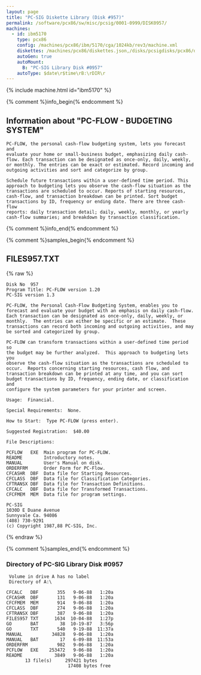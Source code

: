 ```yaml
---
layout: page
title: "PC-SIG Diskette Library (Disk #957)"
permalink: /software/pcx86/sw/misc/pcsig/0001-0999/DISK0957/
machines:
  - id: ibm5170
    type: pcx86
    config: /machines/pcx86/ibm/5170/cga/1024kb/rev3/machine.xml
    diskettes: /machines/pcx86/diskettes.json,/disks/pcsigdisks/pcx86/diskettes.json
    autoGen: true
    autoMount:
      B: "PC-SIG Library Disk #0957"
    autoType: $date\r$time\rB:\rDIR\r
---
```


{% include machine.html id="ibm5170" %}

{% comment %}info_begin{% endcomment %}

## Information about "PC-FLOW - BUDGETING SYSTEM"

    PC-FLOW, the personal cash-flow budgeting system, lets you forecast and
    evaluate your home or small-business budget, emphasizing daily cash-
    flow. Each transaction can be designated as once-only, daily, weekly,
    or monthly. The entries can be exact or estimated. Record incoming and
    outgoing activities and sort and categorize by group.
    
    Schedule future transactions within a user-defined time period. This
    approach to budgeting lets you observe the cash-flow situation as the
    transactions are scheduled to occur. Reports of starting resources,
    cash-flow, and transaction breakdown can be printed. Sort budget
    transactions by ID, frequency or ending date. There are three cash-flow
    reports: daily transaction detail; daily, weekly, monthly, or yearly
    cash-flow summaries; and breakdown by transaction classification.
{% comment %}info_end{% endcomment %}

{% comment %}samples_begin{% endcomment %}

## FILES957.TXT

{% raw %}
```
Disk No  957
Program Title: PC-FLOW version 1.20
PC-SIG version 1.3
 
PC-FLOW, the Personal Cash-Flow Budgeting System, enables you to
forecast and evaluate your budget with an emphasis on daily cash-flow.
Each transaction can be designated as once-only, daily, weekly, or
monthly.  The entries can either be specific or an estimate.  These
transactions can record both incoming and outgoing activities, and may
be sorted and categorized by group.
 
PC-FLOW can transform transactions within a user-defined time period so
the budget may be further analyzed.  This approach to budgeting lets you
observe the cash-flow situation as the transactions are scheduled to
occur.  Reports concerning starting resources, cash flow, and
transaction breakdown can be printed at any time, and you can sort
budget transactions by ID, frequency, ending date, or classification and
configure the system parameters for your printer and screen.
 
Usage:  Financial.
 
Special Requirements:  None.
 
How to Start:  Type PC-FLOW (press enter).
 
Suggested Registration:  $40.00
 
File Descriptions:
 
PCFLOW   EXE  Main program for PC-FLOW.
README        Introductory notes.
MANUAL        User's Manual on disk.
ORDERFRM      Order Form for PC-Flow.
CFCASHR  DBF  Data file for Starting Resources.
CFCLASS  DBF  Data file for Classification Categories.
CFTRANSX DBF  Data file for Transaction Definitions.
CFCALC   DBF  Data file for Transformed Transactions.
CFCFMEM  MEM  Data file for program settings.
 
PC-SIG
1030D E Duane Avenue
Sunnyvale Ca. 94086
(408) 730-9291
(c) Copyright 1987,88 PC-SIG, Inc.

```
{% endraw %}

{% comment %}samples_end{% endcomment %}

### Directory of PC-SIG Library Disk #0957

     Volume in drive A has no label
     Directory of A:\

    CFCALC   DBF       355   9-06-88   1:20a
    CFCASHR  DBF       131   9-06-88   1:20a
    CFCFMEM  MEM       914   9-06-88   1:20a
    CFCLASS  DBF       274   9-06-88   1:20a
    CFTRANSX DBF       387   9-06-88   1:20a
    FILES957 TXT      1634  10-04-88   1:27p
    GO       BAT        38  10-19-87   3:56p
    GO       TXT       540   9-19-88  11:37a
    MANUAL           34828   9-06-88   1:20a
    MANUAL   BAT        17   6-09-88  11:53a
    ORDERFRM           982   9-06-88   1:20a
    PCFLOW   EXE    253472   9-06-88   1:20a
    README            3849   9-06-88   1:20a
           13 file(s)     297421 bytes
                           17408 bytes free
